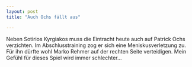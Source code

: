 ```yaml
---
layout: post
title: "Auch Ochs fällt aus"

---
```


Neben Sotirios Kyrgiakos muss die Eintracht heute auch auf Patrick Ochs verzichten. Im Abschlusstraining zog er sich eine Meniskusverletzung zu. Für ihn dürfte wohl Marko Rehmer auf der rechten Seite verteidigen. Mein Gefühl für dieses Spiel wird immer schlechter...


